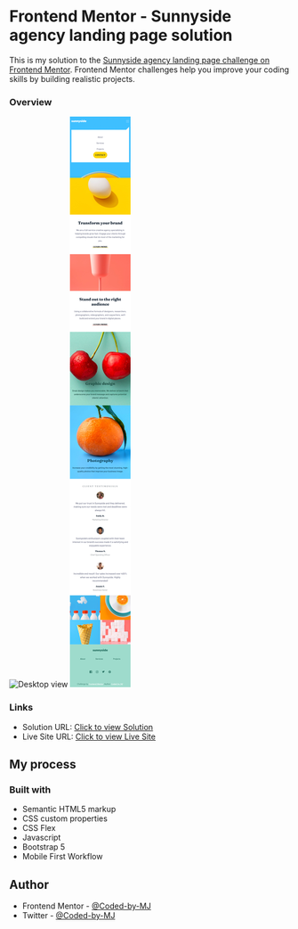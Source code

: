 # Frontend Mentor - Sunnyside agency landing page solution

This is my solution to the [Sunnyside agency landing page challenge on Frontend Mentor](https://www.frontendmentor.io/challenges/sunnyside-agency-landing-page-7yVs3B6ef). Frontend Mentor challenges help you improve your coding skills by building realistic projects.



### Overview
![Desktop view](desktop.png)
![Mobile view](mobile.png)





### Links

- Solution URL: [Click to view Solution](https://www.frontendmentor.io/solutions/responsive-testimonial-grid-section-HYz8Tm6Of8)
- Live Site URL: [Click to view Live Site](https://coded-by-mj.github.io/Front-end-Mentor-Challenge6/)



## My process

### Built with
- Semantic HTML5 markup
- CSS custom properties
- CSS Flex
- Javascript
- Bootstrap 5
- Mobile First Workflow




## Author


- Frontend Mentor - [@Coded-by-MJ](https://www.frontendmentor.io/profile/Coded-by-MJ)
- Twitter - [@Coded-by-MJ](https://twitter.com/Coded_by_MJ)
